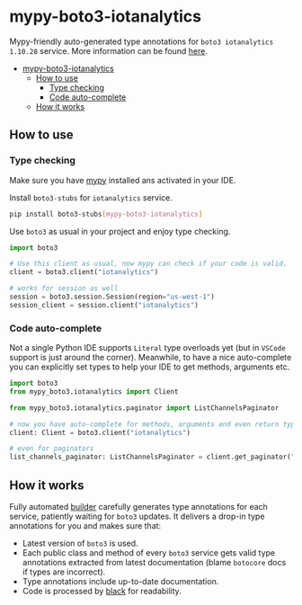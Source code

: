 # mypy-boto3-iotanalytics

Mypy-friendly auto-generated type annotations for `boto3 iotanalytics 1.10.28` service.
More information can be found [here](https://github.com/vemel/mypy_boto3).

- [mypy-boto3-iotanalytics](#mypy-boto3-iotanalytics)
  - [How to use](#how-to-use)
    - [Type checking](#type-checking)
    - [Code auto-complete](#code-auto-complete)
  - [How it works](#how-it-works)

## How to use

### Type checking

Make sure you have [mypy](https://github.com/python/mypy) installed ans activated in your IDE.

Install `boto3-stubs` for `iotanalytics` service.

```bash
pip install boto3-stubs[mypy-boto3-iotanalytics]
```

Use `boto3` as usual in your project and enjoy type checking.

```python
import boto3

# Use this client as usual, now mypy can check if your code is valid.
client = boto3.client("iotanalytics")

# works for session as well
session = boto3.session.Session(region="us-west-1")
session_client = session.client("iotanalytics")

```

### Code auto-complete

Not a single Python IDE supports `Literal` type overloads yet (but in `VSCode` support is just around the corner).
Meanwhile, to have a nice auto-complete you can explicitly set types to help your IDE to get methods, arguments etc.

```python
import boto3
from mypy_boto3.iotanalytics import Client

from mypy_boto3.iotanalytics.paginator import ListChannelsPaginator

# now you have auto-complete for methods, arguments and even return types
client: Client = boto3.client("iotanalytics")

# even for paginators
list_channels_paginator: ListChannelsPaginator = client.get_paginator("list_channels")
```

## How it works

Fully automated [builder](https://github.com/vemel/mypy_boto3) carefully generates
type annotations for each service, patiently waiting for `boto3` updates. It delivers
a drop-in type annotations for you and makes sure that:

- Latest version of `boto3` is used.
- Each public class and method of every `boto3` service gets valid type annotations
  extracted from latest documentation (blame `botocore` docs if types are incorrect).
- Type annotations include up-to-date documentation.
- Code is processed by [black](https://github.com/psf/black) for readability.